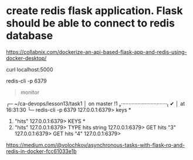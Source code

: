 # create redis flask application. Flask should be able to connect to redis database

https://collabnix.com/dockerize-an-api-based-flask-app-and-redis-using-docker-desktop/



curl localhost:5000


redis-cli -p 6379
>monitor

╭─ ~/ca-devops/lesson13/task1 │ on master !1 ······························· ✔ │ at 16:31:30 
╰─ redis-cli -p 6379
127.0.0.1:6379> keys *
1) "hits"
127.0.0.1:6379> KEYS *
1) "hits"
127.0.0.1:6379> TYPE hits
string
127.0.0.1:6379> GET hits
"3"
127.0.0.1:6379> GET hits
"4"
127.0.0.1:6379> 

https://medium.com/@volochkov/asynchronous-tasks-with-flask-rq-and-redis-in-docker-fcc61033e1b